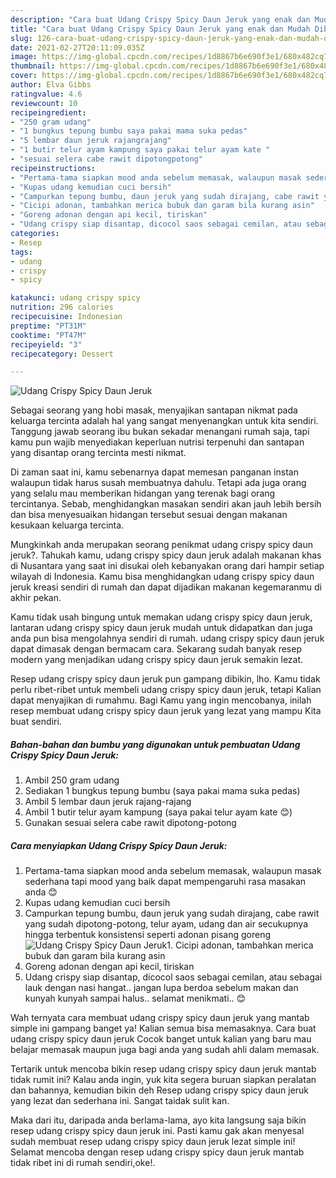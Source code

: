 ```yaml
---
description: "Cara buat Udang Crispy Spicy Daun Jeruk yang enak dan Mudah Dibuat"
title: "Cara buat Udang Crispy Spicy Daun Jeruk yang enak dan Mudah Dibuat"
slug: 126-cara-buat-udang-crispy-spicy-daun-jeruk-yang-enak-dan-mudah-dibuat
date: 2021-02-27T20:11:09.035Z
image: https://img-global.cpcdn.com/recipes/1d8867b6e690f3e1/680x482cq70/udang-crispy-spicy-daun-jeruk-foto-resep-utama.jpg
thumbnail: https://img-global.cpcdn.com/recipes/1d8867b6e690f3e1/680x482cq70/udang-crispy-spicy-daun-jeruk-foto-resep-utama.jpg
cover: https://img-global.cpcdn.com/recipes/1d8867b6e690f3e1/680x482cq70/udang-crispy-spicy-daun-jeruk-foto-resep-utama.jpg
author: Elva Gibbs
ratingvalue: 4.6
reviewcount: 10
recipeingredient:
- "250 gram udang"
- "1 bungkus tepung bumbu saya pakai mama suka pedas"
- "5 lembar daun jeruk rajangrajang"
- "1 butir telur ayam kampung saya pakai telur ayam kate "
- "sesuai selera cabe rawit dipotongpotong"
recipeinstructions:
- "Pertama-tama siapkan mood anda sebelum memasak, walaupun masak sederhana tapi mood yang baik dapat mempengaruhi rasa masakan anda 😊"
- "Kupas udang kemudian cuci bersih"
- "Campurkan tepung bumbu, daun jeruk yang sudah dirajang, cabe rawit yang sudah dipotong-potong, telur ayam, udang dan air secukupnya hingga terbentuk konsistensi seperti adonan pisang goreng"
- "Cicipi adonan, tambahkan merica bubuk dan garam bila kurang asin"
- "Goreng adonan dengan api kecil, tiriskan"
- "Udang crispy siap disantap, dicocol saos sebagai cemilan, atau sebagai lauk dengan nasi hangat.. jangan lupa berdoa sebelum makan dan kunyah kunyah sampai halus.. selamat menikmati.. 😊"
categories:
- Resep
tags:
- udang
- crispy
- spicy

katakunci: udang crispy spicy 
nutrition: 296 calories
recipecuisine: Indonesian
preptime: "PT31M"
cooktime: "PT47M"
recipeyield: "3"
recipecategory: Dessert

---
```



![Udang Crispy Spicy Daun Jeruk](https://img-global.cpcdn.com/recipes/1d8867b6e690f3e1/680x482cq70/udang-crispy-spicy-daun-jeruk-foto-resep-utama.jpg)

Sebagai seorang yang hobi masak, menyajikan santapan nikmat pada keluarga tercinta adalah hal yang sangat menyenangkan untuk kita sendiri. Tanggung jawab seorang ibu bukan sekadar menangani rumah saja, tapi kamu pun wajib menyediakan keperluan nutrisi terpenuhi dan santapan yang disantap orang tercinta mesti nikmat.

Di zaman  saat ini, kamu sebenarnya dapat memesan panganan instan walaupun tidak harus susah membuatnya dahulu. Tetapi ada juga orang yang selalu mau memberikan hidangan yang terenak bagi orang tercintanya. Sebab, menghidangkan masakan sendiri akan jauh lebih bersih dan bisa menyesuaikan hidangan tersebut sesuai dengan makanan kesukaan keluarga tercinta. 



Mungkinkah anda merupakan seorang penikmat udang crispy spicy daun jeruk?. Tahukah kamu, udang crispy spicy daun jeruk adalah makanan khas di Nusantara yang saat ini disukai oleh kebanyakan orang dari hampir setiap wilayah di Indonesia. Kamu bisa menghidangkan udang crispy spicy daun jeruk kreasi sendiri di rumah dan dapat dijadikan makanan kegemaranmu di akhir pekan.

Kamu tidak usah bingung untuk memakan udang crispy spicy daun jeruk, lantaran udang crispy spicy daun jeruk mudah untuk didapatkan dan juga anda pun bisa mengolahnya sendiri di rumah. udang crispy spicy daun jeruk dapat dimasak dengan bermacam cara. Sekarang sudah banyak resep modern yang menjadikan udang crispy spicy daun jeruk semakin lezat.

Resep udang crispy spicy daun jeruk pun gampang dibikin, lho. Kamu tidak perlu ribet-ribet untuk membeli udang crispy spicy daun jeruk, tetapi Kalian dapat menyajikan di rumahmu. Bagi Kamu yang ingin mencobanya, inilah resep membuat udang crispy spicy daun jeruk yang lezat yang mampu Kita buat sendiri.

<!--inarticleads1-->

##### Bahan-bahan dan bumbu yang digunakan untuk pembuatan Udang Crispy Spicy Daun Jeruk:

1. Ambil 250 gram udang
1. Sediakan 1 bungkus tepung bumbu (saya pakai mama suka pedas)
1. Ambil 5 lembar daun jeruk rajang-rajang
1. Ambil 1 butir telur ayam kampung (saya pakai telur ayam kate 😊)
1. Gunakan sesuai selera cabe rawit dipotong-potong




<!--inarticleads2-->

##### Cara menyiapkan Udang Crispy Spicy Daun Jeruk:

1. Pertama-tama siapkan mood anda sebelum memasak, walaupun masak sederhana tapi mood yang baik dapat mempengaruhi rasa masakan anda 😊
1. Kupas udang kemudian cuci bersih
1. Campurkan tepung bumbu, daun jeruk yang sudah dirajang, cabe rawit yang sudah dipotong-potong, telur ayam, udang dan air secukupnya hingga terbentuk konsistensi seperti adonan pisang goreng
<img src="https://img-global.cpcdn.com/steps/db1a412954e6c7bb/160x128cq70/udang-crispy-spicy-daun-jeruk-langkah-memasak-3-foto.jpg" alt="Udang Crispy Spicy Daun Jeruk">1. Cicipi adonan, tambahkan merica bubuk dan garam bila kurang asin
1. Goreng adonan dengan api kecil, tiriskan
1. Udang crispy siap disantap, dicocol saos sebagai cemilan, atau sebagai lauk dengan nasi hangat.. jangan lupa berdoa sebelum makan dan kunyah kunyah sampai halus.. selamat menikmati.. 😊




Wah ternyata cara membuat udang crispy spicy daun jeruk yang mantab simple ini gampang banget ya! Kalian semua bisa memasaknya. Cara buat udang crispy spicy daun jeruk Cocok banget untuk kalian yang baru mau belajar memasak maupun juga bagi anda yang sudah ahli dalam memasak.

Tertarik untuk mencoba bikin resep udang crispy spicy daun jeruk mantab tidak rumit ini? Kalau anda ingin, yuk kita segera buruan siapkan peralatan dan bahannya, kemudian bikin deh Resep udang crispy spicy daun jeruk yang lezat dan sederhana ini. Sangat taidak sulit kan. 

Maka dari itu, daripada anda berlama-lama, ayo kita langsung saja bikin resep udang crispy spicy daun jeruk ini. Pasti kamu gak akan menyesal sudah membuat resep udang crispy spicy daun jeruk lezat simple ini! Selamat mencoba dengan resep udang crispy spicy daun jeruk mantab tidak ribet ini di rumah sendiri,oke!.

